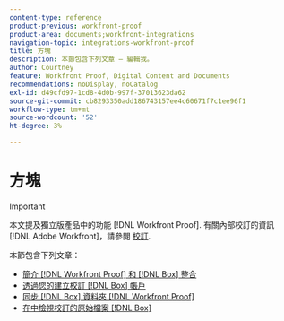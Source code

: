 ```yaml
---
content-type: reference
product-previous: workfront-proof
product-area: documents;workfront-integrations
navigation-topic: integrations-workfront-proof
title: 方塊
description: 本節包含下列文章 — 編輯我。
author: Courtney
feature: Workfront Proof, Digital Content and Documents
recommendations: noDisplay, noCatalog
exl-id: d49cfd97-1cd8-4d0b-997f-37013623da62
source-git-commit: cb8293350add186743157ee4c60671f7c1ee96f1
workflow-type: tm+mt
source-wordcount: '52'
ht-degree: 3%

---
```


# 方塊

>[!IMPORTANT]
>
>本文提及獨立版產品中的功能 [!DNL Workfront Proof]. 有關內部校訂的資訊 [!DNL Adobe Workfront]，請參閱 [校訂](../../../review-and-approve-work/proofing/proofing.md).

本節包含下列文章：

* [簡介 [!DNL Workfront Proof] 和 [!DNL Box] 整合](../../../workfront-proof/wp-integrations/box/introduction-to-box.md)
* [透過您的建立校訂 [!DNL Box] 帳戶](../../../workfront-proof/wp-integrations/box/create-proof-box-account.md)
* [同步 [!DNL Box] 資料夾 [!DNL Workfront Proof]](../../../workfront-proof/wp-integrations/box/sycn-box-folder.md)
* [在中檢視校訂的原始檔案 [!DNL Box]](../../../workfront-proof/wp-integrations/box/view-proof-original-file-box.md)
